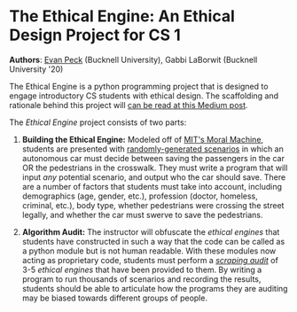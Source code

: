 # The Ethical Engine: An Ethical Design Project for CS 1
**Authors**: [Evan Peck](http://www.eg.bucknell.edu/~emp017/) (Bucknell University), Gabbi LaBorwit (Bucknell University '20)

The Ethical Engine is a python programming project that is designed to engage introductory CS students with ethical design. The scaffolding and rationale behind this project will [can be read at this Medium post](https://medium.com/@evanmpeck/the-ethical-engine-integrating-ethical-design-into-intro-to-computer-science-4f9874e756af).

The _Ethical Engine_ project consists of two parts:
1. **Building the Ethical Engine:** Modeled off of [MIT's Moral Machine](http://moralmachine.mit.edu/), students are presented with [randomly-generated scenarios](student_code/scenario.py) in which an autonomous car must decide between saving the passengers in the car OR the pedestrians in the crosswalk. They must write a program that will input _any_ potential scenario, and output who the car should save. There are a number of factors that students must take into account, including demographics (age, gender, etc.), profession (doctor, homeless, criminal, etc.), body type, whether pedestrians were crossing the street legally, and whether the car must swerve to save the pedestrians.

2. **Algorithm Audit:** The instructor will obfuscate the _ethical engines_ that students have constructed in such a way that the code can be called as a python module but is not human readable. With these modules now acting as proprietary code, students must perform a [_scraping audit_](http://www-personal.umich.edu/~csandvig/research/Auditing%20Algorithms%20--%20Sandvig%20--%20ICA%202014%20Data%20and%20Discrimination%20Preconference.pdf) of 3-5 _ethical engines_ that have been provided to them. By writing a program to run thousands of scenarios and recording the results, students should be able to articulate how the programs they are auditing may be biased towards different groups of people.
